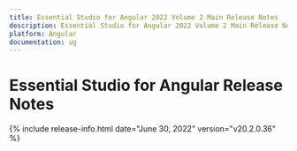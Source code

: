 ```yaml
---
title: Essential Studio for Angular 2022 Volume 2 Main Release Notes  
description: Essential Studio for Angular 2022 Volume 2 Main Release Notes  
platform: Angular
documentation: ug
---
```


# Essential Studio for Angular  Release Notes  

{% include release-info.html date="June 30, 2022"  version="v20.2.0.36" %} 





